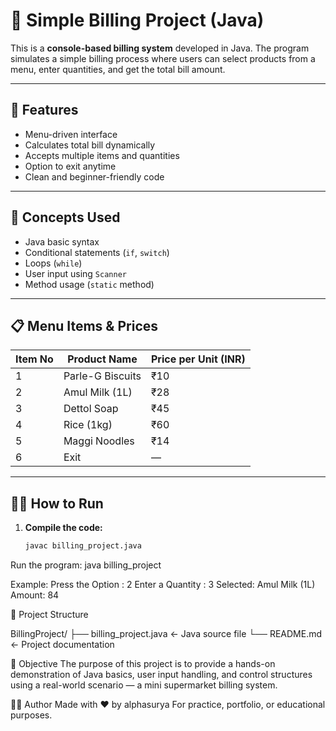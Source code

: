 # 🧾 Simple Billing Project (Java)

This is a **console-based billing system** developed in Java. The program simulates a simple billing process where users can select products from a menu, enter quantities, and get the total bill amount.

---

## 📌 Features

- Menu-driven interface
- Calculates total bill dynamically
- Accepts multiple items and quantities
- Option to exit anytime
- Clean and beginner-friendly code

---

## 🧠 Concepts Used

- Java basic syntax
- Conditional statements (`if`, `switch`)
- Loops (`while`)
- User input using `Scanner`
- Method usage (`static` method)

---

## 📋 Menu Items & Prices

| Item No | Product Name        | Price per Unit (INR) |
|---------|---------------------|-----------------------|
| 1       | Parle-G Biscuits    | ₹10                   |
| 2       | Amul Milk (1L)      | ₹28                   |
| 3       | Dettol Soap         | ₹45                   |
| 4       | Rice (1kg)          | ₹60                   |
| 5       | Maggi Noodles       | ₹14                   |
| 6       | Exit                | —                     |

---

## 🏃‍♂️ How to Run

1. **Compile the code:**
   ```bash
   javac billing_project.java

Run the program:
java billing_project

Example:
Press the Option : 2
Enter a Quantity : 3
Selected: Amul Milk (1L)
Amount: 84


📁 Project Structure

BillingProject/
├── billing_project.java   ← Java source file
└── README.md              ← Project documentation


🎯 Objective
The purpose of this project is to provide a hands-on demonstration of Java basics, user input handling, and control structures using a real-world scenario — a mini supermarket billing system.

🙋‍♂️ Author
Made with ❤️ by alphasurya
For practice, portfolio, or educational purposes.


